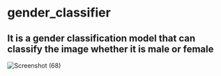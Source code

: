 # gender_classifier
## It is a gender classification model that can classify the image whether it is male or female

![Screenshot (68)](https://user-images.githubusercontent.com/71753065/119880387-d317c400-bf49-11eb-936b-88f3ba48ecd0.png)

